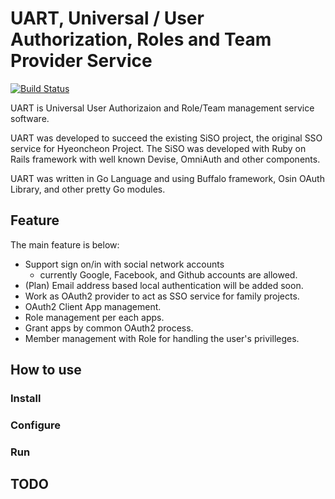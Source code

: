 # UART, Universal / User Authorization, Roles and Team Provider Service

[![Build Status](https://travis-ci.org/hyeoncheon/uart.svg?branch=master)](https://travis-ci.org/hyeoncheon/uart)

UART is Universal User Authorizaion and Role/Team management service software.

UART was developed to succeed the existing SiSO project, the original SSO
service for Hyeoncheon Project. The SiSO was developed with Ruby on Rails
framework with well known Devise, OmniAuth and other components.

UART was written in Go Language and using Buffalo framework,
Osin OAuth Library, and other pretty Go modules.

## Feature

The main feature is below:

* Support sign on/in with social network accounts
  * currently Google, Facebook, and Github accounts are allowed.
* (Plan) Email address based local authentication will be added soon.
* Work as OAuth2 provider to act as SSO service for family projects.
* OAuth2 Client App management.
* Role management per each apps.
* Grant apps by common OAuth2 process.
* Member management with Role for handling the user's privilleges.

## How to use


### Install


### Configure


### Run


## TODO


